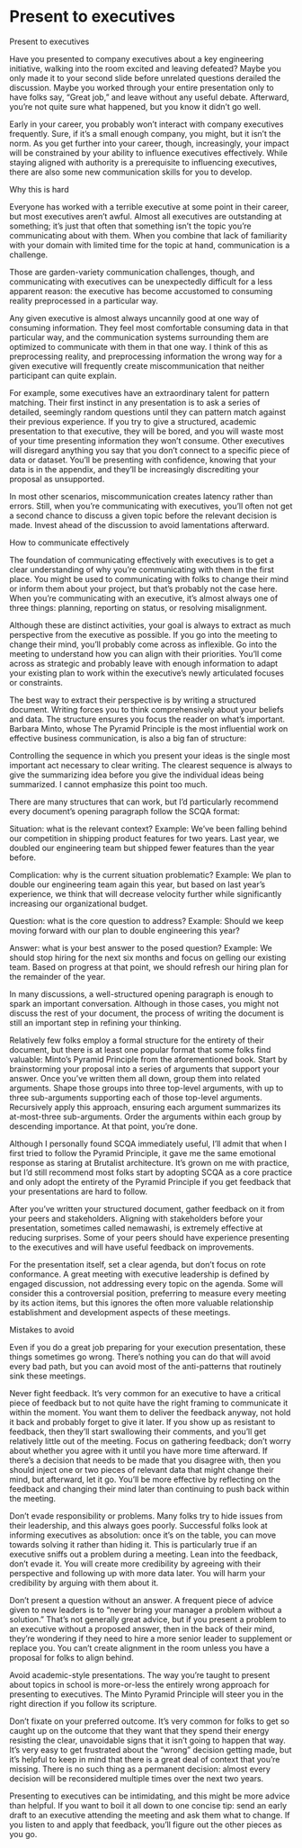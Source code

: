 # Present to executives

Present to executives

Have you presented to company executives about a key engineering initiative, walking into the room excited and leaving defeated? Maybe you only made it to your second slide before unrelated questions derailed the discussion. Maybe you worked through your entire presentation only to have folks say, “Great job,” and leave without any useful debate. Afterward, you’re not quite sure what happened, but you know it didn’t go well.

Early in your career, you probably won’t interact with company executives frequently. Sure, if it’s a small enough company, you might, but it isn’t the norm. As you get further into your career, though, increasingly, your impact will be constrained by your ability to influence executives effectively. While staying aligned with authority is a prerequisite to influencing executives, there are also some new communication skills for you to develop.

Why this is hard

Everyone has worked with a terrible executive at some point in their career, but most executives aren’t awful. Almost all executives are outstanding at something; it’s just that often that something isn’t the topic you’re communicating about with them. When you combine that lack of familiarity with your domain with limited time for the topic at hand, communication is a challenge.

Those are garden-variety communication challenges, though, and communicating with executives can be unexpectedly difficult for a less apparent reason: the executive has become accustomed to consuming reality preprocessed in a particular way.

Any given executive is almost always uncannily good at one way of consuming information. They feel most comfortable consuming data in that particular way, and the communication systems surrounding them are optimized to communicate with them in that one way. I think of this as preprocessing reality, and preprocessing information the wrong way for a given executive will frequently create miscommunication that neither participant can quite explain.

For example, some executives have an extraordinary talent for pattern matching. Their first instinct in any presentation is to ask a series of detailed, seemingly random questions until they can pattern match against their previous experience. If you try to give a structured, academic presentation to that executive, they will be bored, and you will waste most of your time presenting information they won’t consume. Other executives will disregard anything you say that you don’t connect to a specific piece of data or dataset. You’ll be presenting with confidence, knowing that your data is in the appendix, and they’ll be increasingly discrediting your proposal as unsupported.

In most other scenarios, miscommunication creates latency rather than errors. Still, when you’re communicating with executives, you’ll often not get a second chance to discuss a given topic before the relevant decision is made. Invest ahead of the discussion to avoid lamentations afterward.

How to communicate effectively

The foundation of communicating effectively with executives is to get a clear understanding of why you’re communicating with them in the first place. You might be used to communicating with folks to change their mind or inform them about your project, but that’s probably not the case here. When you’re communicating with an executive, it’s almost always one of three things: planning, reporting on status, or resolving misalignment.

Although these are distinct activities, your goal is always to extract as much perspective from the executive as possible. If you go into the meeting to change their mind, you’ll probably come across as inflexible. Go into the meeting to understand how you can align with their priorities. You’ll come across as strategic and probably leave with enough information to adapt your existing plan to work within the executive’s newly articulated focuses or constraints.

The best way to extract their perspective is by writing a structured document. Writing forces you to think comprehensively about your beliefs and data. The structure ensures you focus the reader on what’s important. Barbara Minto, whose The Pyramid Principle is the most influential work on effective business communication, is also a big fan of structure:

Controlling the sequence in which you present your ideas is the single most important act necessary to clear writing. The clearest sequence is always to give the summarizing idea before you give the individual ideas being summarized. I cannot emphasize this point too much.

There are many structures that can work, but I’d particularly recommend every document’s opening paragraph follow the SCQA format:

Situation: what is the relevant context? Example: We’ve been falling behind our competition in shipping product features for two years. Last year, we doubled our engineering team but shipped fewer features than the year before.

Complication: why is the current situation problematic? Example: We plan to double our engineering team again this year, but based on last year’s experience, we think that will decrease velocity further while significantly increasing our organizational budget.

Question: what is the core question to address? Example: Should we keep moving forward with our plan to double engineering this year?

Answer: what is your best answer to the posed question? Example: We should stop hiring for the next six months and focus on gelling our existing team. Based on progress at that point, we should refresh our hiring plan for the remainder of the year.

In many discussions, a well-structured opening paragraph is enough to spark an important conversation. Although in those cases, you might not discuss the rest of your document, the process of writing the document is still an important step in refining your thinking.

Relatively few folks employ a formal structure for the entirety of their document, but there is at least one popular format that some folks find valuable: Minto’s Pyramid Principle from the aforementioned book. Start by brainstorming your proposal into a series of arguments that support your answer. Once you’ve written them all down, group them into related arguments. Shape those groups into three top-level arguments, with up to three sub-arguments supporting each of those top-level arguments. Recursively apply this approach, ensuring each argument summarizes its at-most-three sub-arguments. Order the arguments within each group by descending importance. At that point, you’re done.

Although I personally found SCQA immediately useful, I’ll admit that when I first tried to follow the Pyramid Principle, it gave me the same emotional response as staring at Brutalist architecture. It’s grown on me with practice, but I’d still recommend most folks start by adopting SCQA as a core practice and only adopt the entirety of the Pyramid Principle if you get feedback that your presentations are hard to follow.

After you’ve written your structured document, gather feedback on it from your peers and stakeholders. Aligning with stakeholders before your presentation, sometimes called nemawashi, is extremely effective at reducing surprises. Some of your peers should have experience presenting to the executives and will have useful feedback on improvements.

For the presentation itself, set a clear agenda, but don’t focus on rote conformance. A great meeting with executive leadership is defined by engaged discussion, not addressing every topic on the agenda. Some will consider this a controversial position, preferring to measure every meeting by its action items, but this ignores the often more valuable relationship establishment and development aspects of these meetings.

Mistakes to avoid

Even if you do a great job preparing for your execution presentation, these things sometimes go wrong. There’s nothing you can do that will avoid every bad path, but you can avoid most of the anti-patterns that routinely sink these meetings.

Never fight feedback. It’s very common for an executive to have a critical piece of feedback but to not quite have the right framing to communicate it within the moment. You want them to deliver the feedback anyway, not hold it back and probably forget to give it later. If you show up as resistant to feedback, then they’ll start swallowing their comments, and you’ll get relatively little out of the meeting. Focus on gathering feedback; don’t worry about whether you agree with it until you have more time afterward. If there’s a decision that needs to be made that you disagree with, then you should inject one or two pieces of relevant data that might change their mind, but afterward, let it go. You’ll be more effective by reflecting on the feedback and changing their mind later than continuing to push back within the meeting.

Don’t evade responsibility or problems. Many folks try to hide issues from their leadership, and this always goes poorly. Successful folks look at informing executives as absolution: once it’s on the table, you can move towards solving it rather than hiding it. This is particularly true if an executive sniffs out a problem during a meeting. Lean into the feedback, don’t evade it. You will create more credibility by agreeing with their perspective and following up with more data later. You will harm your credibility by arguing with them about it.

Don’t present a question without an answer. A frequent piece of advice given to new leaders is to “never bring your manager a problem without a solution.” That’s not generally great advice, but if you present a problem to an executive without a proposed answer, then in the back of their mind, they’re wondering if they need to hire a more senior leader to supplement or replace you. You can’t create alignment in the room unless you have a proposal for folks to align behind.

Avoid academic-style presentations. The way you’re taught to present about topics in school is more-or-less the entirely wrong approach for presenting to executives. The Minto Pyramid Principle will steer you in the right direction if you follow its scripture.

Don’t fixate on your preferred outcome. It’s very common for folks to get so caught up on the outcome that they want that they spend their energy resisting the clear, unavoidable signs that it isn’t going to happen that way. It’s very easy to get frustrated about the “wrong” decision getting made, but it’s helpful to keep in mind that there is a great deal of context that you’re missing. There is no such thing as a permanent decision: almost every decision will be reconsidered multiple times over the next two years.

Presenting to executives can be intimidating, and this might be more advice than helpful. If you want to boil it all down to one concise tip: send an early draft to an executive attending the meeting and ask them what to change. If you listen to and apply that feedback, you’ll figure out the other pieces as you go.

